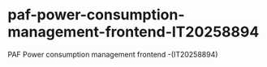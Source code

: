# paf-power-consumption-management-frontend-IT20258894
PAF Power consumption management frontend -(IT20258894)

